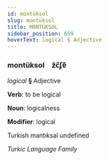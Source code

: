 ```yaml
---
id: montüksol
slug: montüksol
title: MONTÜKSOL
sidebar_position: 659
hoverText: logical § Adjective
---
```


### montüksol&emsp;<span kind="abugida">ƶ̃c̑ʄɐ͊</span>

*logical* **§** Adjective

**Verb**: to be logical

**Noun**: logicalness

**Modifier**: logical

Turkish mantıksal undefined

*Turkic Language Family*
